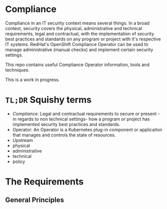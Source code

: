 # Compliance

Compliance in an IT security context means several things. In a broad context, security covers the physical, administrative and technical requirements, legal and contractual, with the implementation of security best practices and standards on any program or project with it's respective IT systems. RedHat's OpenShift Compliance Operator can be used to manage administrative (manual checks) and implement certain security settings.

This repo contains useful Compliance Operator information, tools and techniques. 

This is a work in progress.

# `TL;DR` Squishy terms
* *Compliance:* Legal and contractual requirements to secure or present -in regards to non technical settings- how a program or project has implemented security best practices and standards.
* Operator: An Operator is a Kubernetes plug-in component or applicaiton that manages and controls the state of resources.
* Upstream
* physical
* administrative
* technical
* policy

# The Requirements

## General Principles
